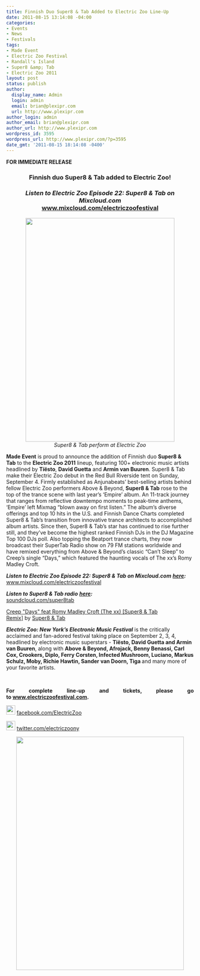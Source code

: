 ```yaml
---
title: Finnish Duo Super8 & Tab Added to Electric Zoo Line-Up
date: 2011-08-15 13:14:08 -04:00
categories:
- Events
- News
- Festivals
tags:
- Made Event
- Electric Zoo Festival
- Randall's Island
- Super8 &amp; Tab
- Electric Zoo 2011
layout: post
status: publish
author:
  display_name: Admin
  login: admin
  email: brian@plexipr.com
  url: http://www.plexipr.com
author_login: admin
author_email: brian@plexipr.com
author_url: http://www.plexipr.com
wordpress_id: 3595
wordpress_url: http://www.plexipr.com/?p=3595
date_gmt: '2011-08-15 18:14:08 -0400'
---
```


<p><strong>FOR IMMEDIATE RELEASE</strong></p>
<div>
<h3 style="text-align: center;"><strong>Finnish duo Super8 &amp; Tab added to Electric Zoo!</strong></h3>
</div>
<div>
<div>
<div>
<div>
<div>
<h3 style="text-align: center;"><em><strong>Listen to Electric Zoo Episode 22: Super8 &amp; Tab on Mixcloud.com</strong></em><a href="http://t.ymlp22.com/uubhjaoausqjaaajujaaaqmse/click.php" target="_blank"><strong><br />
www.mixcloud.com/<wbr>electriczoofestival</wbr></strong></a></h3>
</div>
<div>
<div style="text-align: center;"><a href="http://www.plexipr.com/wp-content/uploads/2011/08/plexipr_Super8TabPressPhoto1_1.jpg"><img class="aligncenter size-full wp-image-3601" title="plexipr_Super8TabPressPhoto1_1" src="http://www.plexipr.com/wp-content/uploads/2011/08/plexipr_Super8TabPressPhoto1_1.jpg" alt="" width="400" height="600" /></a></div>
<div style="text-align: center;"><em>Super8 &amp; Tab perform at Electric Zoo</em></div>
</div>
<div>
<p><strong>Made Event</strong> is proud to announce the addition of Finnish duo <strong>Super8 &amp; Tab</strong> to the <strong>Electric Zoo 2011</strong> lineup, featuring 100+ electronic music artists headlined by <strong>Tiësto</strong>, <strong>David Guetta</strong> and <strong>Armin van Buuren</strong>. Super8 &amp; Tab make their Electric Zoo debut in the Red Bull Riverside tent on Sunday, September 4.<strong> </strong>Firmly established as Anjunabeats’ best-selling artists behind fellow Electric Zoo performers Above &amp; Beyond, <strong>Super8 &amp; Tab</strong> rose to the top of the trance scene with last year’s ‘Empire’ album. An 11-track journey that ranges from reflective downtempo moments to peak-time anthems, ‘Empire’ left Mixmag “blown away on first listen.” The album’s diverse offerings and top 10 hits in the U.S. and Finnish Dance Charts completed Super8 &amp; Tab’s transition from innovative trance architects to accomplished album artists. Since then, Super8 &amp; Tab’s star has continued to rise further still, and they’ve become the highest ranked Finnish DJs in the DJ Magazine Top 100 DJs poll. Also topping the Beatport trance charts, they now broadcast their SuperTab Radio show on 79 FM stations worldwide and have remixed everything from Above &amp; Beyond’s classic “Can’t Sleep” to Creep’s single “Days,” which featured the haunting vocals of The xx’s Romy Madley Croft.<em><strong></strong></em></p>
<p><em><strong>Listen to Electric Zoo Episode 22: Super8 &amp; Tab on Mixcloud.com</strong></em> <a href="http://t.ymlp22.com/uubhbaaausqjatajujazaqmse/click.php" target="_blank"><em><strong>here</strong></em></a><em><strong>:</strong></em><a href="http://t.ymlp22.com/uubhjaoausqjaaajujaaaqmse/click.php" target="_blank"><br />
www.mixcloud.com/<wbr>electriczoofestival</wbr></a><strong><em></em></strong></p>
<p><strong><em>Listen to Super8 &amp; Tab radio</em></strong> <a href="http://t.ymlp22.com/uubhhaaausqjaxajujalaqmse/click.php" target="_blank"><strong><em>here</em></strong></a><strong><em>:</em></strong><a href="http://t.ymlp22.com/uubhhaaausqjaxajujalaqmse/click.php" target="_blank"><br />
soundcloud.com/super8tab</a></p>
<p><a href="http://t.ymlp22.com/uubhwarausqjarajujaxaqmse/click.php" target="_blank">Creep "Days" feat Romy Madley Croft (The xx) [Super8 &amp; Tab Remix]</a> by <a href="http://t.ymlp22.com/uubhhaaausqjaxajujalaqmse/click.php" target="_blank">Super8 &amp; Tab</a></p>
<p><strong><em>Electric Zoo: New York’s Electronic Music Festival</em></strong> is the critically acclaimed and fan-adored festival taking place on September 2, 3, 4, headlined by electronic music superstars - <strong>Tiësto, David Guetta and Armin van Buuren</strong>, along with <strong>Above &amp; Beyond, Afrojack, Benny Benassi, Carl Cox, Crookers, Diplo, Ferry Corsten, Infected Mushroom, Luciano, Markus Schulz, Moby, Richie Hawtin, Sander van Doorn, Tiga </strong>and many more of your favorite artists.</p>
</div>
<p style="text-align: justify;"><strong><br />
</strong></p>
</div>
<p style="text-align: justify;"><strong>For complete line-up and tickets, please go to <a href="http://t.ymlp22.com/uubhqaxausqjavajujanaqmse/click.php" target="_blank">www.electriczoofestival.com</a><wbr>.</wbr></strong></p>
</div>
<p style="text-align: justify;"><img src="http://img2.ymlp22.com/plexipr_facebook.gif" alt="" width="24" height="25" border="0" /> <a href="http://t.ymlp22.com/uubhyadausqjadajujaaaqmse/click.php" target="_blank">facebook.com/ElectricZoo</a></p>
<p style="text-align: justify;"><img src="http://img2.ymlp22.com/plexipr_twitter.gif" alt="" width="24" height="25" border="0" /> <a href="http://t.ymlp22.com/uubwsadausqjaaajujacaqmse/click.php" target="_blank">twitter.com/electriczoony</a></p>
<p style="text-align: center;"><a href="http://www.plexipr.com/wp-content/uploads/2011/08/plexipr_ez2011prh_450W.jpg"><img class="aligncenter size-full wp-image-3596" title="plexipr_ez2011prh_450W" src="http://www.plexipr.com/wp-content/uploads/2011/08/plexipr_ez2011prh_450W.jpg" alt="" width="450" height="626" /></a></p>
</div>
</div>
